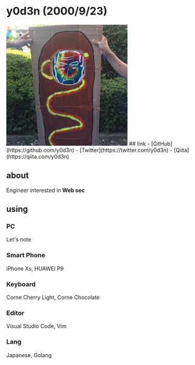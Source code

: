 # y0d3n (2000/9/23)
<img src="./icon.png" width=320 high="320">
## link
 - [GitHub](https://github.com/y0d3n)
 - [Twitter](https://twitter.com/y0d3n)
 - [Qiita](https://qiita.com/y0d3n)

## about
Engineer interested in **Web sec**

## using
### PC
Let's note

### Smart Phone
iPhone Xs, HUAWEI P9

### Keyboard
Corne Cherry Light, Corne Chocolate

### Editor
Visual Studio Code, Vim

### Lang
Japanese, Golang
